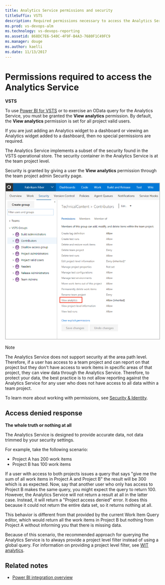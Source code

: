 ```yaml
---
title: Analytics Service permissions and security
titleSuffix: VSTS     
description: Required permissions necessary to access the Analytics Service and how to handle project access denied errors
ms.prod: vs-devops-alm
ms.technology: vs-devops-reporting
ms.assetid: 868DC7E6-540C-4F9F-B4A3-7680F1C49FC9
ms.manager: douge
ms.author: kaelli
ms.date: 11/13/2017
---
```


# Permissions required to access the Analytics Service

**VSTS**  

To use [Power BI for VSTS](index.md) or to exercise an OData query for the Analytics Service, you must be granted the **View analytics** permission. By default, the **View analytics** permission is set for all project valid users. 

If you are just adding an Analytics widget to a dashboard or viewing an Analytics widget added to a dashboard, then no special permissions are required. 

The Analytics Service implements a subset of the security found in the VSTS operational store. The security container in the Analytics Service is at the team project level.   

Security is granted by giving a user the **View analytics** permission through the team project admin Security page.    

<img src="../analytics/_img/analytics-permissions.png" alt="Analytics Permission dialog" style="border: 1px solid #C3C3C3;" />

>[!NOTE]  
>The Analytics Service does not support security at the area path level. Therefore, if a user has access to a team project and can report on that project but they don't have access to work items in specific areas of that project, they can view data through the Analytics Service. Therefore, to protect your data, the best practice is to not allow reporting against the Analytics Service for any user who does not have access to all data within a team project.  

To learn more about working with permissions, see [Security & Identity](../../security/index.md).


<a name="access-denied"></a>
## Access denied response

**The whole truth or nothing at all**

The Analytics Service is designed to provide accurate data, not data trimmed by your security settings.  

For example, take the following scenario:

- Project A has 200 work items  
- Project B has 100 work items  

If a user with access to both projects issues a query that says "give me the sum of all work items in Project A
and Project B" the result will be 300 which is as expected. Now, say that another user who only has access to
Project B makes the same query, you might expect the query to return 100. However, the Analytics Service will not return
a result at all in the latter case. Instead, it will return a "Project access denied" error. It does this because it could not return the entire data set, so it returns nothing at all.  

This behavior is different from that provided by the current Work Item Query editor, which would return all
the work items in Project B but nothing from Project A without informing you that there is missing data. 

Because of this scenario, the recommended approach for querying the Analytics Service is to always provide
a project level filter instead of using a global query. For information on providing a project level filter, see [WIT analytics](../extend-analytics/wit-analytics.md).

## Related notes 

-  [Power BI integration overview](../powerbi/overview.md)
